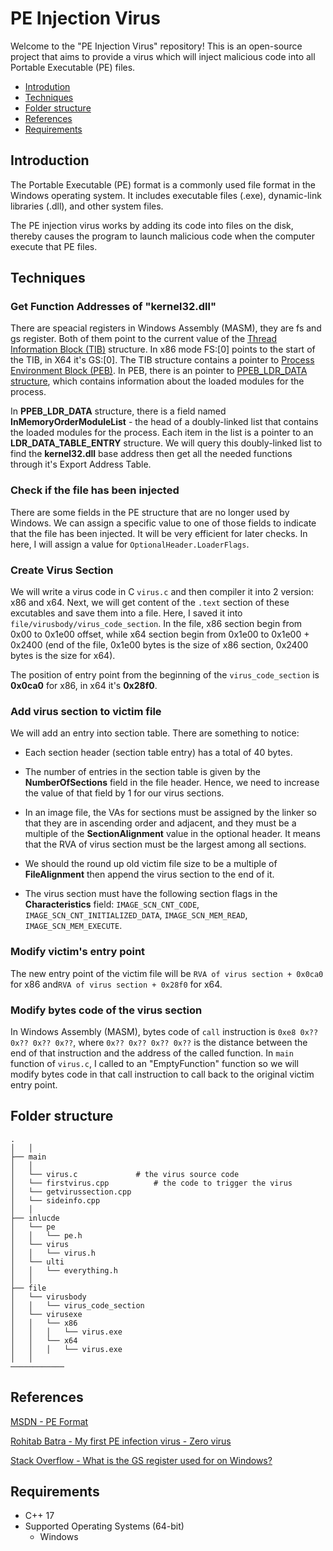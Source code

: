 # PE Injection Virus
 
Welcome to the "PE Injection Virus" repository! This is an open-source project that aims to provide a virus which will inject malicious code into all Portable Executable (PE) files.

- [Introdution](#introduction)
- [Techniques](#techniques)
- [Folder structure](#folder-structure)
- [References](#references)
- [Requirements](#requirements)

Introduction
----------------
The Portable Executable (PE) format is a commonly used file format in the Windows operating system. It includes executable files (.exe), dynamic-link libraries (.dll), and other system files.

The PE injection virus works by adding its code into files on the disk, thereby causes the program to launch malicious code when the computer execute that PE files.

Techniques
----------------

### Get Function Addresses of "kernel32.dll"

There are speacial registers in Windows Assembly (MASM), they are fs and gs register. Both of them point to the current value of the [Thread Information Block (TIB)](https://learn.microsoft.com/en-us/windows/win32/api/winternl/ns-winternl-teb) structure. In x86 mode FS:\[0\] points to the start of the TIB, in X64 it's GS:\[0\]. The TIB structure contains a pointer to [Process Environment Block (PEB)](https://learn.microsoft.com/en-us/windows/win32/api/winternl/ns-winternl-peb). In PEB, there is an pointer to [PPEB_LDR_DATA structure](https://learn.microsoft.com/en-us/windows/win32/api/winternl/ns-winternl-peb_ldr_data), which contains information about the loaded modules for the process. 

In **PPEB_LDR_DATA** structure, there is a field named **InMemoryOrderModuleList** - the head of a doubly-linked list that contains the loaded modules for the process. Each item in the list is a pointer to an **LDR_DATA_TABLE_ENTRY** structure. We will query this doubly-linked list to find the **kernel32.dll** base address then get all the needed functions through it's Export Address Table.

### Check if the file has been injected

There are some fields in the PE structure that are no longer used by Windows. We can assign a specific value to one of those fields to indicate that the file has been injected. It will be very efficient for later checks. In here, I will assign a value for `OptionalHeader.LoaderFlags`.

### Create Virus Section

We will write a virus code in C `virus.c` and then compiler it into 2 version: x86 and x64. Next, we will get content of the `.text` section of these excutables and save them into a file. Here, I saved it into `file/virusbody/virus_code_section`. In the file, x86 section begin from 0x00 to 0x1e00 offset, while x64 section begin from 0x1e00 to 0x1e00 + 0x2400 (end of the file, 0x1e00 bytes is the size of x86 section, 0x2400 bytes is the size for x64).

The position of entry point from the beginning of the `virus_code_section` is **0x0ca0** for x86, in x64 it's **0x28f0**.

### Add virus section to victim file

We will add an entry into section table. There are something to notice:

- Each section header (section table entry) has a total of 40 bytes.

- The number of entries in the section table is given by the **NumberOfSections** field in the file header. Hence, we need to increase the value of that field by 1 for our virus sections.

- In an image file, the VAs for sections must be assigned by the linker so that they are in ascending order and adjacent, and they must be a multiple of the **SectionAlignment** value in the optional header. It means that the RVA of virus section must be the largest among all sections.

- We should the round up old victim file size to be a multiple of **FileAlignment** then append the virus section to the end of it. 

- The virus section must have the following section flags in the **Characteristics** field: `IMAGE_SCN_CNT_CODE`, `IMAGE_SCN_CNT_INITIALIZED_DATA`, `IMAGE_SCN_MEM_READ`, `IMAGE_SCN_MEM_EXECUTE`.

### Modify victim's entry point

The new entry point of the victim file will be `RVA of virus section + 0x0ca0` for x86 and`RVA of virus section + 0x28f0` for x64.

### Modify bytes code of the virus section

In Windows Assembly (MASM), bytes code of `call` instruction is `0xe8 0x?? 0x?? 0x?? 0x??`, where `0x?? 0x?? 0x?? 0x??` is the distance between the end of that instruction and the address of the called function. In `main` function of `virus.c`, I called to an "EmptyFunction" function so we will modify bytes code in that call instruction to call back to the original victim entry point.

Folder structure
----------------
```
.                           
│   │
├── main
│   │
│   └── virus.c				# the virus source code
│   └── firstvirus.cpp			# the code to trigger the virus
│   └── getvirussection.cpp		 
│   └── sideinfo.cpp			
│   │
├── inlucde
│   └── pe
│   │   └── pe.h
│   └── virus
│   │   └── virus.h
│   └── ulti
│   │   └── everything.h
│   │
├── file
│   └── virusbody
│   │   └── virus_code_section
│   └── virusexe
│   │   └── x86
│   │   │   └── virus.exe
│   │   └── x64
│   │   │   └── virus.exe
│   │
────────────	
```

References
----------------

[MSDN - PE Format](https://learn.microsoft.com/en-us/windows/win32/debug/pe-format)

[Rohitab Batra - My first PE infection virus - Zero virus](http://www.rohitab.com/discuss/topic/40857-my-first-pe-infection-virus-zero-virus/)

[Stack Overflow - What is the GS register used for on Windows?](https://stackoverflow.com/questions/39137043/what-is-the-gs-register-used-for-on-windows)


Requirements
---
* C++ 17
* Supported Operating Systems (64-bit)
  * Windows
